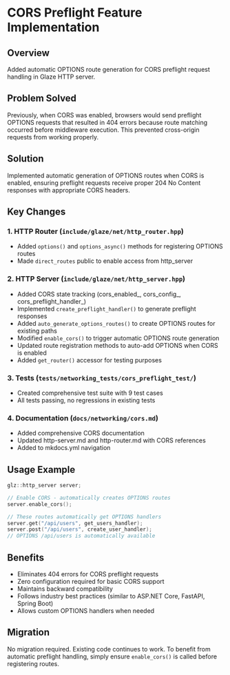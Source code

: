 # CORS Preflight Feature Implementation

## Overview
Added automatic OPTIONS route generation for CORS preflight request handling in Glaze HTTP server.

## Problem Solved
Previously, when CORS was enabled, browsers would send preflight OPTIONS requests that resulted in 404 errors because route matching occurred before middleware execution. This prevented cross-origin requests from working properly.

## Solution
Implemented automatic generation of OPTIONS routes when CORS is enabled, ensuring preflight requests receive proper 204 No Content responses with appropriate CORS headers.

## Key Changes

### 1. HTTP Router (`include/glaze/net/http_router.hpp`)
- Added `options()` and `options_async()` methods for registering OPTIONS routes
- Made `direct_routes` public to enable access from http_server

### 2. HTTP Server (`include/glaze/net/http_server.hpp`)
- Added CORS state tracking (cors_enabled_, cors_config_, cors_preflight_handler_)
- Implemented `create_preflight_handler()` to generate preflight responses
- Added `auto_generate_options_routes()` to create OPTIONS routes for existing paths
- Modified `enable_cors()` to trigger automatic OPTIONS route generation
- Updated route registration methods to auto-add OPTIONS when CORS is enabled
- Added `get_router()` accessor for testing purposes

### 3. Tests (`tests/networking_tests/cors_preflight_test/`)
- Created comprehensive test suite with 9 test cases
- All tests passing, no regressions in existing tests

### 4. Documentation (`docs/networking/cors.md`)
- Added comprehensive CORS documentation
- Updated http-server.md and http-router.md with CORS references
- Added to mkdocs.yml navigation

## Usage Example

```cpp
glz::http_server server;

// Enable CORS - automatically creates OPTIONS routes
server.enable_cors();

// These routes automatically get OPTIONS handlers
server.get("/api/users", get_users_handler);
server.post("/api/users", create_user_handler);
// OPTIONS /api/users is automatically available
```

## Benefits
- Eliminates 404 errors for CORS preflight requests
- Zero configuration required for basic CORS support
- Maintains backward compatibility
- Follows industry best practices (similar to ASP.NET Core, FastAPI, Spring Boot)
- Allows custom OPTIONS handlers when needed

## Migration
No migration required. Existing code continues to work. To benefit from automatic preflight handling, simply ensure `enable_cors()` is called before registering routes.